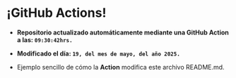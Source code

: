 # ¡GitHub Actions!
* **Repositorio actualizado automáticamente mediante una GitHub Action a las: `09:30:42hrs.`**
* **Modificado el día: `19, del mes de mayo, del año 2025.`**

* Ejemplo sencillo de cómo la **Action** modifica este archivo README.md.
